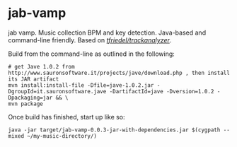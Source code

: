 # jab-vamp
jab vamp. Music collection BPM and key detection. Java-based and command-line friendly. Based on [*tfriedel/trackanalyzer*](https://github.com/tfriedel/trackanalyzer).

Build from the command-line as outlined in the following:

```
# get Jave 1.0.2 from http://www.sauronsoftware.it/projects/jave/download.php , then install its JAR artifact
mvn install:install-file -Dfile=jave-1.0.2.jar -DgroupId=it.sauronsoftware.jave -DartifactId=jave -Dversion=1.0.2 -Dpackaging=jar && \
mvn package
```

Once build has finished, start up like so:
```
java -jar target/jab-vamp-0.0.3-jar-with-dependencies.jar $(cygpath --mixed ~/my-music-directory/)
```
